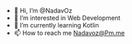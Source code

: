 - 👋 Hi, I’m @NadavOz
- 👀 I’m interested in Web Development
- 🌱 I’m currently learning Kotlin
- 📫 How to reach me Nadavoz@Pm.me

<!---
NadavOz/NadavOz is a ✨ special ✨ repository because its `README.md` (this file) appears on your GitHub profile.
You can click the Preview link to take a look at your changes.
--->
